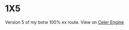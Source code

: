 # 1X5
Version 5 of my botw 100% ex route. View on [Celer Engine](https://itntpiston.github.io/celer?Service=gh&Id=iTNTPiston/1X5/main/bundle.json)
